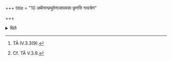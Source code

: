 +++
title = "10 अथैनान्प्रभूतेनाजापयसा छृणत्ति गायत्रेण"

+++

<details><summary>थिते</summary>

10. Then he pours ample milk of she-goat on them. (He does this) with the three formulae beginning with gayatreṇa tvā chandasā chr̥ṇomi[^1] in connection with each (of the three Mahavīras).[^2]  

[^1]: TĀ IV.3.3(9).  

[^2]: Cf. TĀ V.3.9.  
</details>
